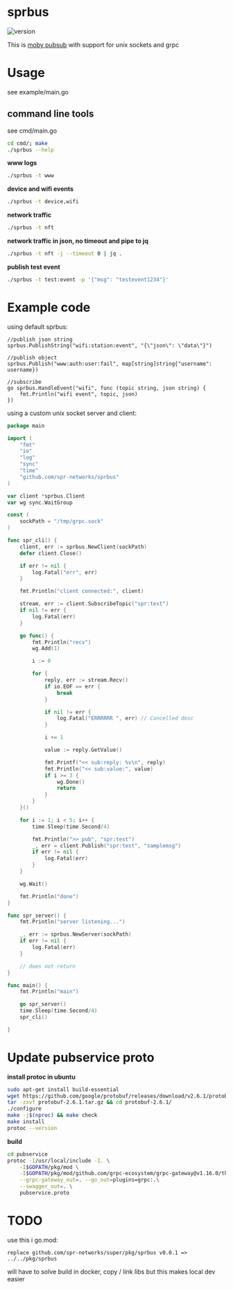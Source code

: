 # sprbus

![version](https://img.shields.io/github/v/tag/spr-networks/sprbus?sort=semver&label=version)


This is [moby pubsub](https://github.com/moby/pubsub) with support for unix sockets and grpc

# Usage

see example/main.go

## command line tools

see cmd/main.go

```sh
cd cmd/; make
./sprbus --help
```

**www logs**
```sh
./sprbus -t www
```

**device and wifi events**
```sh
./sprbus -t device,wifi
```

**network traffic**
```sh
./sprbus -t nft
```

**network traffic in json, no timeout and pipe to jq**
```sh
./sprbus -t nft -j --timeout 0 | jq .
```

**publish test event**
```sh
./sprbus -t test:event -p '{"msg": "testevent1234"}'
```

# Example code

using default sprbus:
```golang
//publish json string
sprbus.PublishString("wifi:station:event", "{\"json\": \"data\"}")

//publish object
sprbus.Publish("www:auth:user:fail", map[string]string{"username": username})

//subscribe
go sprbus.HandleEvent("wifi", func (topic string, json string) {
    fmt.Println("wifi event", topic, json)
})
```

using a custom unix socket server and client:

```go
package main

import (
	"fmt"
	"io"
	"log"
	"sync"
	"time"
	"github.com/spr-networks/sprbus"
)

var client *sprbus.Client
var wg sync.WaitGroup

const (
	sockPath = "/tmp/grpc.sock"
)

func spr_cli() {
	client, err := sprbus.NewClient(sockPath)
	defer client.Close()

	if err != nil {
		log.Fatal("err", err)
	}

	fmt.Println("client connected:", client)

	stream, err := client.SubscribeTopic("spr:test")
	if nil != err {
		log.Fatal(err)
	}

	go func() {
		fmt.Println("recv")
		wg.Add(1)

		i := 0

		for {
			reply, err := stream.Recv()
			if io.EOF == err {
				break
			}

			if nil != err {
				log.Fatal("ERRRRRR ", err) // Cancelled desc
			}

			i += 1

			value := reply.GetValue()

			fmt.Printf("<< sub:reply: %v\n", reply)
			fmt.Println("<< sub:value:", value)
			if i >= 3 {
				wg.Done()
				return
			}
		}
	}()

	for i := 1; i < 5; i++ {
		time.Sleep(time.Second/4)

		fmt.Println(">> pub", "spr:test")
		_, err = client.Publish("spr:test", "samplemsg")
		if err != nil {
			log.Fatal(err)
		}
	}

	wg.Wait()

	fmt.Println("done")
}

func spr_server() {
	fmt.Println("server listening...")

	_, err := sprbus.NewServer(sockPath)
	if err != nil {
		log.Fatal(err)
	}

	// does not return
}

func main() {
	fmt.Println("main")

	go spr_server()
	time.Sleep(time.Second/4)
	spr_cli()

}
```

# Update pubservice proto

**install protoc in ubuntu**

```sh
sudo apt-get install build-essential
wget https://github.com/google/protobuf/releases/download/v2.6.1/protobuf-2.6.1.tar.gz
tar -zxvf protobuf-2.6.1.tar.gz && cd protobuf-2.6.1/
./configure
make -j$(nproc) && make check
make install
protoc --version
```

**build**

```sh
cd pubservice
protoc -I/usr/local/include -I. \
    -I$GOPATH/pkg/mod \
    -I$GOPATH/pkg/mod/github.com/grpc-ecosystem/grpc-gateway@v1.16.0/third_party/googleapis \
    --grpc-gateway_out=. --go_out=plugins=grpc:.\
    --swagger_out=. \
    pubservice.proto
```

# TODO

use this i go.mod:

```
replace github.com/spr-networks/super/pkg/sprbus v0.0.1 => ../../pkg/sprbus
```

will have to solve build in docker, copy / link libs
but this makes local dev easier

